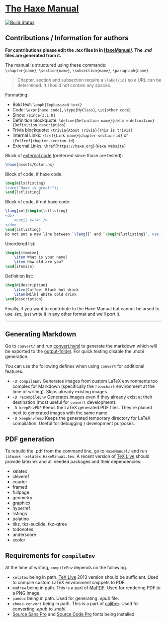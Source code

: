 # [The Haxe Manual](https://haxe.org/manual)

[![Build Status](https://travis-ci.org/HaxeFoundation/HaxeManual.svg?branch=master)](https://travis-ci.org/HaxeFoundation/HaxeManual)

Contributions / Information for authors
-------------

**For contributions please edit the _.tex_ files in in [HaxeManual/](HaxeManual/).  The _.md_ files are generated from it.**

The manual is structured using these commands:  
`\chapter{name}`, `\section{name}`, `\subsection{name}`, `\paragraph{name}`
> Chapter, section and subsection require a `\label{id}` so a URL can be determined. It should not contain any spaces.

Formatting:  
* Bold text: `\emph{Emphasized text}`
* Code: `\expr{haxe code}`, `\type{MyClass}`, `\ic{other code}`
* Since: `\since{3.1.0}`
* Definition blockquote: `\define{Definition name}{define-definition}{Definition description}`
* Trivia blockquote: `\trivia{About Trivia}{This is trivia}`
* Internal Links: `\tref{Link name}{chapter-section-id}` or `\Fullref{chapter-section-id}`
* External Links: `\href{https://haxe.org}{Haxe Website}`

Block of [external code](HaxeManual/assets) (preferred since those are tested):  
```tex
\haxe{assets/Color.hx}
```
Block of code, if haxe code:  
```tex
\begin{lstlisting}
trace("Haxe is great!");
\end{lstlisting}
```
Block of code, if not haxe code:
```tex
\lang{xml}\begin{lstlisting}
<do>
	<until x="4" />
</do>
\end{lstlisting}
Do not put a new line between `\lang{}` and `\begin{lstlisting}`, use `\lang{none}` if the block shouldn't be highlighted.
```
Unordered list:
```tex
\begin{itemize}
	\item What is your name?
	\item How old are you?
\end{itemize}
```
Definition list:
```tex
\begin{description}
	\item[Coffee] Black hot drink
	\item[Milk] White cold drink
\end{description}
```

Finally, if you want to contribute to the Haxe Manual but cannot be arsed to use _.tex_, just write it in any other format and we'll port it.

---

Generating Markdown
-----------------

Go to `convert/` and run [convert.hxml](convert/convert.hxml) to generate the markdown which will be exported to the [output-folder](output/). For quick testing disable the .mobi generation.

You can use the following defines when using `convert` for additional features.

- `-D compileEnv`
Generates images from custom LaTeX environments too complex for Markdown (specifically the `flowchart` environment at the time of writing). Skips already existing images.
- `-D recompileEnv`
Generates images even if they already exist at their destination (most useful for `convert` development).
- `-D keepEnvPDF`
Keeps the LaTeX generated PDF files. They're placed next to generated images with the same name.
- `-D keepEnvTemp`
Keeps the generated temporary directory for LaTeX compilation. Useful for debugging / development purposes.


PDF generation
--------------

To rebuild the .pdf from the command line, go to `HaxeManual/` and run `latexmk -xelatex HaxeManual.tex`.
A recent version of [TeX Live] should provide latexmk and all needed packages
and their dependencies:

 - xelatex
 - cleveref
 - courier
 - framed
 - fullpage
 - geometry
 - graphicx
 - hyperref
 - listings
 - palatino
 - tikz, tkz-euclide, tkz-qtree
 - todonotes
 - underscore
 - xcolor


Requirements for `compileEnv`
-----------------------------

At the time of writing, `compileEnv` depends on the following.

- `xelatex` being in path. [TeX Live] 2013 version should be sufficient. Used to compile custom LaTeX environment snippets to PDF.
- `mudraw` being in path. This is a part of [MuPDF]. Used for rendering PDF to a PNG image.
- `pandoc` being in path. Used for generating *.epub* file.
- `ebook-convert` being in path. This is a part of [calibre]. Used for converting *.epub* to *.mobi*.
- [Source Sans Pro] and [Source Code Pro] fonts being installed.


[TeX Live]:http://www.tug.org/texlive/
[MuPDF]:http://www.mupdf.com/
[calibre]:http://calibre-ebook.com/
[Source Sans Pro]:http://sourceforge.net/projects/sourcesans.adobe/
[Source Code Pro]:http://sourceforge.net/projects/sourcecodepro.adobe/

